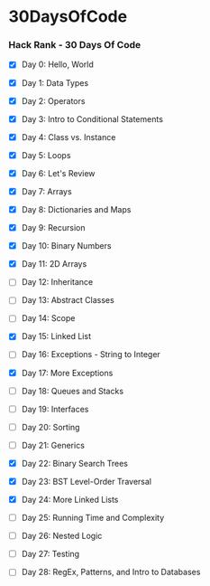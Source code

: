 # 30DaysOfCode
### Hack Rank - 30 Days Of Code

- [x] Day 0: Hello, World
- [x] Day 1: Data Types
- [x] Day 2: Operators
- [x] Day 3: Intro to Conditional Statements
- [x] Day 4: Class vs. Instance
- [x] Day 5: Loops
- [x] Day 6: Let's Review
- [x] Day 7: Arrays
- [x] Day 8: Dictionaries and Maps
- [x] Day 9: Recursion
- [x] Day 10: Binary Numbers
- [x] Day 11: 2D Arrays
- [ ] Day 12: Inheritance
- [ ] Day 13: Abstract Classes
- [ ] Day 14: Scope
- [x] Day 15: Linked List
- [ ] Day 16: Exceptions - String to Integer
- [x] Day 17: More Exceptions
- [ ] Day 18: Queues and Stacks
- [ ] Day 19: Interfaces
- [ ] Day 20: Sorting
- [ ] Day 21: Generics
- [x] Day 22: Binary Search Trees
- [x] Day 23: BST Level-Order Traversal
- [x] Day 24: More Linked Lists
- [ ] Day 25: Running Time and Complexity 
- [ ] Day 26: Nested Logic
- [ ] Day 27: Testing 
- [ ] Day 28: RegEx, Patterns, and Intro to Databases

